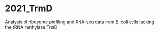 # 2021_TrmD
Analysis of ribosome profiling and RNA-seq data from E. coli cells lacking the tRNA methylase TrmD

